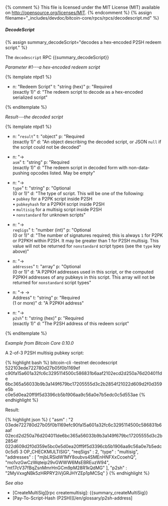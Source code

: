 {% comment %}
This file is licensed under the MIT License (MIT) available on
http://opensource.org/licenses/MIT.
{% endcomment %}
{% assign filename="_includes/devdoc/bitcoin-core/rpcs/rpcs/decodescript.md" %}

##### DecodeScript

{% assign summary_decodeScript="decodes a hex-encoded P2SH redeem script." %}

The `decodescript` RPC {{summary_decodeScript}}

*Parameter #1---a hex-encoded redeem script*

{% itemplate ntpd1 %}
- n: "Redeem Script"
  t: "string (hex)"
  p: "Required<br>(exactly 1)"
  d: "The redeem script to decode as a hex-encoded serialized script"

{% enditemplate %}

*Result---the decoded script*

{% itemplate ntpd1 %}
- n: "`result`"
  t: "object"
  p: "Required<br>(exactly 1)"
  d: "An object describing the decoded script, or JSON `null` if the script could not be decoded"

- n: "→<br>`asm`"
  t: "string"
  p: "Required<br>(exactly 1)"
  d: "The redeem script in decoded form with non-data-pushing opcodes listed.  May be empty"

- n: "→<br>`type`"
  t: "string"
  p: "Optional<br>(0 or 1)"
  d: "The type of script.  This will be one of the following:<br>• `pubkey` for a P2PK script inside P2SH<br>• `pubkeyhash` for a P2PKH script inside P2SH<br>• `multisig` for a multisig script inside P2SH<br>• `nonstandard` for unknown scripts"

- n: "→<br>`reqSigs`"
  t: "number (int)"
  p: "Optional<br>(0 or 1)"
  d: "The number of signatures required; this is always `1` for P2PK or P2PKH within P2SH.  It may be greater than 1 for P2SH multisig.  This value will not be returned for `nonstandard` script types (see the `type` key above)"

- n: "→<br>`addresses`"
  t: "array"
  p: "Optional<br>(0 or 1)"
  d: "A P2PKH addresses used in this script, or the computed P2PKH addresses of any pubkeys in this script.  This array will not be returned for `nonstandard` script types"

- n: "→ →<br>Address"
  t: "string"
  p: "Required<br>(1 or more)"
  d: "A P2PKH address"

- n: "→<br>`p2sh`"
  t: "string (hex)"
  p: "Required<br>(exactly 1)"
  d: "The P2SH address of this redeem script"

{% enditemplate %}

*Example from Bitcoin Core 0.10.0*

A 2-of-3 P2SH multisig pubkey script:

{% highlight bash %}
bitcoin-cli -testnet decodescript 522103ede722780d27b05f0b1169ef\
c90fa15a601a32fc6c3295114500c586831b6aaf2102ecd2d250a76d204011de\
6bc365a56033b9b3a149f679bc17205555d3c2b2854f21022d609d2f0d359e5b\
c0e5d0ea20ff9f5d3396cb5b1906aa9c56a0e7b5edc0c5d553ae
{% endhighlight %}

Result:

{% highlight json %}
{
    "asm" : "2 03ede722780d27b05f0b1169efc90fa15a601a32fc6c3295114500c586831b6aaf 02ecd2d250a76d204011de6bc365a56033b9b3a149f679bc17205555d3c2b2854f 022d609d2f0d359e5bc0e5d0ea20ff9f5d3396cb5b1906aa9c56a0e7b5edc0c5d5 3 OP_CHECKMULTISIG",
    "reqSigs" : 2,
    "type" : "multisig",
    "addresses" : [
        "mjbLRSidW1MY8oubvs4SMEnHNFXxCcoehQ",
        "mo1vzGwCzWqteip29vGWWW6MsEBREuzW94",
        "mt17cV37fBqZsnMmrHnGCm9pM28R1kQdMG"
    ],
    "p2sh" : "2MyVxxgNBk5zHRPRY2iVjGRJHYZEp1pMCSq"
}
{% endhighlight %}

*See also*

* [CreateMultiSig][rpc createmultisig]: {{summary_createMultiSig}}
* [Pay-To-Script-Hash (P2SH)][/en/glossary/p2sh-address]

